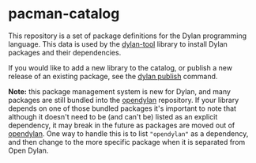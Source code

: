 # pacman-catalog

This repository is a set of package definitions for the Dylan programming
language. This data is used by the
[dylan-tool](https://github.com/dylan-lang/dylan-tool) library to install Dylan
packages and their dependencies.

If you would like to add a new library to the catalog, or publish a new release
of an existing package, see the [dylan
publish](https://opendylan.org/documentation/dylan-tool/#dylan-publish)
command.

**Note:** this package management system is new for Dylan, and many packages are still
bundled into the [opendylan](https://github.com/dylan-lang/opendylan) repository.  If
your library depends on one of those bundled packages it's important to note that
although it doesn't need to be (and can't be) listed as an explicit dependency, it may
break in the future as packages are moved out of
[opendylan](https://github.com/dylan-lang/opendylan). One way to handle this is to list
`"opendylan"` as a dependency, and then change to the more specific package when it is
separated from Open Dylan.
